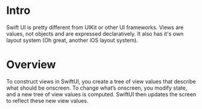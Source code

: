 # Intro

Swift UI is pretty different from UIKit or other UI frameworks. Views are values, not objects and are expressed declaratively. It also has it's own layout system (Oh great, another iOS layout system).

# Overview
To construct views in SwiftUI, you create a tree of view values that describe what should be onscreen. To change what’s onscreen, you modify state, and a new tree of view values is computed. SwiftUI then updates the screen to reflect these new view values.
